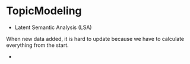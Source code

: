 # TopicModeling
* Latent Semantic Analysis (LSA)

When new data added, it is hard to update because we have to calculate everything from the start.
 
*

